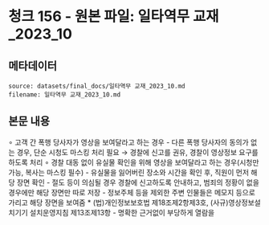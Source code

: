 # 청크 156 - 원본 파일: 일타역무 교재_2023_10

## 메타데이터

```
source: datasets/final_docs/일타역무 교재_2023_10.md
filename: 일타역무 교재_2023_10.md
```

## 본문 내용

∘ 고객 간 폭행 당사자가 영상을 보여달라고 하는 경우  - 다른 폭행 당사자의 동의가 없는 경우, 단순 시청도 마스킹 처리 필요  → 경찰에 신고를 권유, 경찰이 영상정보 요구를 하도록 처리    ∘ 경찰 대동 없이 유실물 확인을 위해 영상을 보여달라고 하는 경우(시청만 가능, 복사는 마스킹 필수)  - 유실물을 잃어버린 장소와 시간을 확인 후, 직원이 먼저 해당 장면 확인  - 절도 등이 의심될 경우 경찰에 신고하도록 안내하고, 범죄의 정황이 없을 경우에만 해당 장면만 따로 저장  - 정보주체 등을 제외한 주변 인물들은 메모지 등으로 가리고 해당 장면을 보여줌  * (법)개인정보보호법 제18조제2항제3호, (사규)영상정보설치기기 설치운영지침 제13조제13항  - 명확한 근거없이 부당하게 열람을
